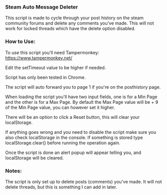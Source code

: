 ### Steam Auto Message Deleter
This script is made to cycle through your post history on the steam community forums and delete any comments you've made. This will not work for locked threads which have the delete option disabled.

### How to Use:
To use this script you'll need Tampermonkey: https://www.tampermonkey.net/

Edit the setTimeout value to be higher if needed.

Script has only been tested in Chrome.

The script will auto forward you to page 1 if you're on the posthistory page.

When loading the script you'll have two input fields, one is for a Min Page and the other is for a Max Page. By default the Max Page value will be + 9 of the Min Page value, you can however set it higher.

There will be an option to click a Reset button, this will clear your localStorage.

If anything goes wrong and you need to disable the script make sure you also check localStorage in the console. If something is stored type localStorage.clear() before running the operation again.

Once the script is done an alert popup will appear telling you, and localStorage will be cleared.

### Notes:
The script is only set up to delete posts (comments) you've made. It will not delete threads, but this is something I can add in later.